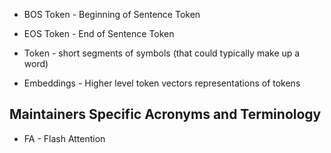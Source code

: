 
* BOS Token - Beginning of Sentence Token
* EOS Token - End of Sentence Token

* Token - short segments of symbols (that could typically make up a word)
* Embeddings - Higher level token vectors representations of tokens

## Maintainers Specific Acronyms and Terminology 

* FA - Flash Attention
